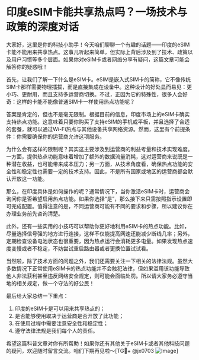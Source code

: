 # 印度eSIM卡能共享热点吗？一场技术与政策的深度对话

大家好，这里是你的科技小助手！今天咱们聊聊一个有趣的话题——印度的eSIM卡能不能用来共享热点。这事儿听起来简单，但实际上背后涉及到了技术、政策以及用户习惯等多个层面。如果你对eSIM卡或者网络分享有疑问，这篇文章可能会解答你的疑惑哦！

首先，让我们了解一下什么是eSIM卡。eSIM是嵌入式SIM卡的简称，它不像传统SIM卡那样需要物理插拔，而是直接集成在设备中。这种设计的好处显而易见：更小巧、更耐用，而且支持多运营商切换。不过，正因为它的特殊性，很多人会好奇：这样的卡能不能像普通SIM卡一样使用热点功能呢？

答案是肯定的，但也不是毫无限制。根据目前的信息，印度市场上的eSIM卡确实支持热点功能。这意味着只要你购买了支持eSIM的手机或平板，并且选择了合适的套餐，就可以通过Wi-Fi热点与其他设备共享网络资源。然而，这里有个前提条件：你需要确保你的运营商允许这项服务。

为什么会有这样的限制呢？其实这主要涉及到运营商的利益考量和技术实现难度。一方面，提供热点功能意味着增加了额外的数据流量消耗，这对运营商来说既是一种潜在收益，也可能带来成本压力；另一方面，从技术角度看，确保热点功能的安全性和稳定性也需要一定的技术支持。因此，不是所有国家或地区的运营商都会默认开放这一功能。

那么，在印度具体是如何操作的呢？通常情况下，当你激活eSIM卡时，运营商会询问你是否希望启用热点功能。如果你选择“是”，那么接下来只需按照指示设置即可完成配置。值得注意的是，不同运营商可能有不同的要求和步骤，所以建议你在办理业务前先咨询清楚。

此外，还有一些实用的小技巧可以帮助你更好地利用eSIM卡的热点功能。比如，尽量选择信号强的地方进行连接，这样不仅能提高网速还能减少断线几率；另外，定期检查设备电池状态也很重要，因为热点运行会消耗更多电量。如果发现热点速度变慢或者不稳定，不妨尝试重启路由器或者更换位置试试看。

当然啦，除了技术方面的问题之外，我们还需要关注一下相关的法律法规。虽然大多数情况下正常使用eSIM卡的热点功能并不会触犯法律，但如果滥用该功能导致他人非法获利甚至违反网络安全规定，则可能会面临处罚。所以请大家务必遵守当地的相关规定，做一个守法的好公民！

最后给大家总结一下重点：
1. 印度的eSIM卡是可以用来共享热点的；
2. 是否能够使用取决于运营商是否开放了此功能；
3. 在使用过程中需要注意安全性和稳定性；
4. 遵守法律法规是我们每个人的责任。

希望这篇科普文章对你有所帮助！如果你还有其他关于eSIM卡或者其他科技问题的疑问，欢迎随时留言交流。咱们下期再见啦～[TG💪+ @jx0703 ![Image](https://github.com/user-attachments/assets/dbca1d08-cadb-493c-b0ec-ad6f7a83f270)]